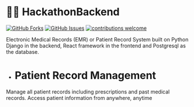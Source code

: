 # 👩‍⚕️ HackathonBackend

[![GitHub Forks](https://img.shields.io/github/forks/Its-Puja-Singh/HackathonBackend.svg?style=social&label=Fork&maxAge=2592000)](https://github.com/Its-Puja-Singh/HackathonBackend/fork)
[![GitHub Issues](https://img.shields.io/github/issues/Its-Puja-Singh/HackathonBackend.svg?style=flat&label=Issues&maxAge=2592000)](https://github.com/Its-Puja-Singh/HackathonBackend/issues)
[![contributions welcome](https://img.shields.io/badge/contributions-welcome-brightgreen.svg?style=flat&label=Contributions&colorA=red&colorB=black	)](#)

Electronic Medical Records (EMR) or Patient Record System built on Python Django in the backend, React framework in the frontend and Postgresql as the database.

* # Patient Record Management

Manage all patient records including prescriptions and past medical records. Access patient information from anywhere, anytime
